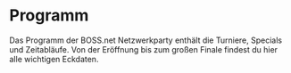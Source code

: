 # Programm

Das Programm der BOSS.net Netzwerkparty enthält die Turniere, Specials und Zeitabläufe. Von der Eröffnung bis zum großen Finale findest du hier alle wichtigen Eckdaten.

